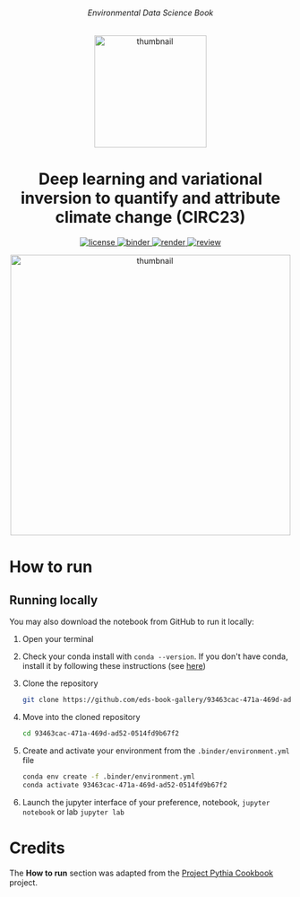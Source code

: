<div align="center">
    <h6>Environmental Data Science Book</h6>
</div>

<p align="center">
<img src="https://github.com/alan-turing-institute/environmental-ds-book/blob/master/book/figures/logo/logo.png?raw=True" alt="thumbnail" width="200"/>
</p>

<div align="center">
    <h1>Deep learning and variational inversion to quantify and attribute climate change (CIRC23)</h1>
</div>

<p align="center">
    <a href="https://github.com/eds-book-gallery/93463cac-471a-469d-ad52-0514fd9b67f2/blob/main/LICENSE">
        <img alt="license" src="https://img.shields.io/badge/license-MIT-yellow.svg">
    </a>
    <a href="https://notebooks.gesis.org/binder/v2/gh/eds-book-gallery/93463cac-471a-469d-ad52-0514fd9b67f2/postprint?labpath=notebook.ipynb">
        <img alt="binder" src="https://mybinder.org/badge_logo.svg">
    </a>
    <a href="https://github.com/eds-book-gallery/93463cac-471a-469d-ad52-0514fd9b67f2/actions/workflows/render.yaml">
        <img alt="render" src="https://github.com/eds-book-gallery/93463cac-471a-469d-ad52-0514fd9b67f2/actions/workflows/render.yaml/badge.svg">
    </a>
    <a href="https://github.com/alan-turing-institute/environmental-ds-book/issues/173">
        <img alt="review" src="https://img.shields.io/badge/view-review-purple">
    </a>
    <br/>
</p>

<p align="center">
<img src="https://www.commondreams.org/media-library/ocean-surface-temperatures.jpg?id=33699188&width=1200&height=400&quality=90&coordinates=0%2C667%2C0%2C667" alt="thumbnail" width="500"/>
</p>

# How to run

## Running locally
You may also download the notebook from GitHub to run it locally:
1. Open your terminal

2. Check your conda install with `conda --version`. If you don't have conda, install it by following these instructions (see [here](https://docs.conda.io/en/latest/miniconda.html))

3. Clone the repository
    ```bash
    git clone https://github.com/eds-book-gallery/93463cac-471a-469d-ad52-0514fd9b67f2.git
    ```

4. Move into the cloned repository
    ```bash
    cd 93463cac-471a-469d-ad52-0514fd9b67f2
    ```

5. Create and activate your environment from the `.binder/environment.yml` file
    ```bash
    conda env create -f .binder/environment.yml
    conda activate 93463cac-471a-469d-ad52-0514fd9b67f2
    ```  

6. Launch the jupyter interface of your preference, notebook, `jupyter notebook` or lab `jupyter lab`

# Credits
The **How to run** section was adapted from the [Project Pythia Cookbook](https://cookbooks.projectpythia.org/) project.